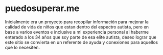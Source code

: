 puedosuperar.me
===============

Inicialmente era un proyecto para recopilar información para mejorar la calidad 
de vida de niños que estan dentro del espectro autista, pero en base a varios 
eventos e inclusive a mi experiencia personal al haberme enterado a los 34 años
que soy parte de esa elite autista, deseo lograr que este sitio se convierta en
un referente de ayuda y conexiones para aquellos que lo necesiten.
